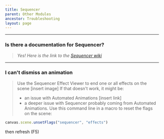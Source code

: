 ```yaml
---
title: Sequencer
parent: Other Modules
ancestor: Troubleshooting
layout: page
---
```


***

### Is there a documentation for Sequencer?

> _Yes! Here is the link to the [Sequencer wiki](https://fantasycomputer.works/FoundryVTT-Sequencer/#/)_

***

### I can't dismiss an animation

> Use the Sequencer Effect Viewer to end one or all effects on the scene [insert image]
> If that doesn't work, it might be: 
> * an issue with Automated Animations [insert link]
> * a deeper issue with Sequencer probably coming from Automated Animations.
>  Use this command line in a macro to reset the flags on the scene:
```js 
canvas.scene.unsetFlags("sequencer", "effects")
```
then refresh (F5)
